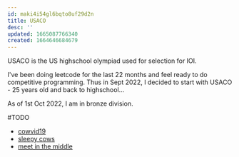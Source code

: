 ```yaml
---
id: maki4i54gl6bqto8uf29d2n
title: USACO
desc: ''
updated: 1665087766340
created: 1664646684679
---
```


USACO is the US highschool olympiad used for selection for IOI. 

I've been doing leetcode for the last 22 months and feel ready to do competitive programming. Thus in Sept 2022, I decided to start with USACO - 25 years old and back to highschool...

As of 1st Oct 2022, I am in bronze division.

#TODO
- [cowvid19](http://www.usaco.org/index.php?page=viewproblem2&cpid=1037)
- [sleepy cows](http://www.usaco.org/index.php?page=viewproblem2&cpid=892)
- [meet in the middle](https://leetcode.com/problems/partition-array-into-two-arrays-to-minimize-sum-difference/)

